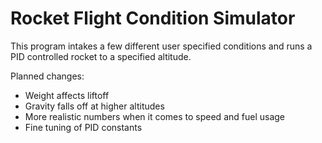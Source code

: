 # Rocket Flight Condition Simulator
This program intakes a few different user specified conditions and runs a PID controlled rocket to a specified altitude.

Planned changes:
* Weight affects liftoff
* Gravity falls off at higher altitudes
* More realistic numbers when it comes to speed and fuel usage
* Fine tuning of PID constants
